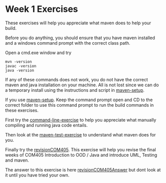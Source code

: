 # Week 1 Exercises

These exercises will help you appreciate what maven does to help your build.

Before you do anything, you should ensure that you have maven installed and a windows command prompt with the correct class path. 

Open a cmd.exe window and try
```
mvn -version
javac -version
java -version
```
If any of these commands does not work, you do not have the correct maven and java installation on your machine. 
All is not lost since we can do a temporary install using the instructions and script in  [maven-setup](../maven-setup).

If you use [maven-setup](../maven-setup). Keep the command prompt open and CD to the correct folder to use this command prompt to run the build commands in these exercises.

First try the  [command-line-exercise](../week1/command-line-exercise) to help you appreciate what manually compiling and running java code entails.

Then look at the [maven-test-exercise](../week1/maven-test-exercise) to understand what maven does for you.

Finally try the [revisionCOM405](../week1/revisionCOM405).
This exercise will help you revise the final weeks of COM405 Introduction to OOD / Java and introduce UML, Testing and maven.

The answer to this exercise is here [revisionCOM405Answer](../week1/revisionCOM405Answer) but dont look at it until you have tried your own. 
